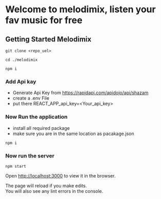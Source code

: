 # Welcome to melodimix, listen your fav music for free

## Getting Started Melodimix

```
git clone <repo_uel>
```

```
cd ./melodimix
```

```
npm i
```

### Add Api kay

- Generate Api Key from https://rapidapi.com/apidojo/api/shazam
- create a .env File
- put there REACT_APP_api_key=<Your_api_key>

### Now Run the application

- install all required package
- make sure you are in the same location as pacakage.json

```
npm i
```

### Now run the server

```
npm start
```

Open [http://localhost:3000](http://localhost:3000) to view it in the browser.

The page will reload if you make edits.\
You will also see any lint errors in the console.
